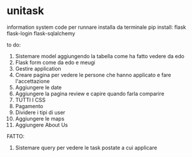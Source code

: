 # unitask
information system code
per runnare installa da terminale pip install:
flask 
flask-login 
flask-sqlalchemy

to do:
1) Sistemare model aggiungendo la tabella come ha fatto vedere da edo
2) Flask form come da edo e meugi
3) Gestire application
4) Creare pagina per vedere le persone che hanno applicato e fare l'accettazione
5) Aggiungere le date
6) Aggiungere la pagina review e capire quando farla comparire
7) TUTTI I CSS
8) Pagamento
9) Dividere i tipi di user
10) Aggiungere le maps
11) Aggiungere About Us

FATTO: 
1) Sistemare query per vedere le task postate a cui applicare 


